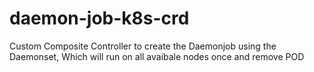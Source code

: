 # daemon-job-k8s-crd
Custom Composite Controller to create the Daemonjob using the Daemonset, Which will run on all avaibale nodes once and remove POD
